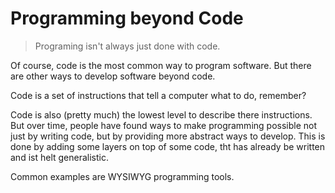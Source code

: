 # Programming beyond Code

> Programing isn't always just done with code.

Of course, code is the most common way to program software. But there are other ways to develop software beyond code.

Code is a set of instructions that tell a computer what to do, remember?

Code is also (pretty much) the lowest level to describe there instructions. But over time, people have found ways to make programming possible not just by writing code, but by providing more abstract ways to develop. This is done by adding some layers on top of some code, tht has already be written and ist helt generalistic.

Common examples are WYSIWYG programming tools.